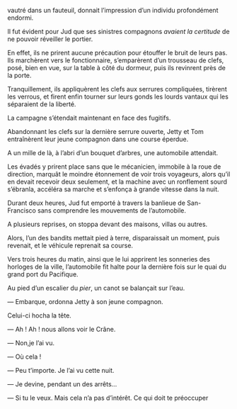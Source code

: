 vautré dans un fauteuil, donnait l’impression d’un individu profondément endormi.

Il fut évident pour Jud que ses sinistres compagnons _avaient la certitude_ de ne pouvoir réveiller le portier.

En effet, ils ne prirent aucune précaution pour étouffer le bruit de leurs pas. Ils marchèrent vers le fonctionnaire, s’emparèrent d’un trousseau de clefs, posé, bien en vue, sur la table à côté du dormeur, puis ils revinrent près de la porte.

Tranquillement, ils appliquèrent les clefs aux serrures compliquées, tirèrent les verrous, et firent enfin tourner sur leurs gonds les lourds vantaux qui les séparaient de la liberté.

La campagne s’étendait maintenant en face des fugitifs.

Abandonnant les clefs sur la dernière serrure ouverte, Jetty et Tom entraînèrent leur jeune compagnon dans une course éperdue.

A un mille de là, à l’abri d’un bouquet d’arbres, une automobile attendait.

Les évadés y prirent place sans que le mécanicien, immobile à la roue
de direction, marquât le moindre étonnement de voir trois voyageurs, alors qu’il en devait recevoir deux seulement, et la machine avec un ronflement sourd s’ébranla, accéléra sa marche et s’enfonça à grande vitesse dans la nuit.

Durant deux heures, Jud fut emporté à travers la banlieue de San-
Francisco sans comprendre les mouvements de l’automobile.

A plusieurs reprises, on stoppa devant des maisons, villas ou autres.

Alors, l’un des bandits mettait pied à terre, disparaissait un moment, puis revenait, et le véhicule reprenait sa course.

Vers trois heures du matin, ainsi que le lui apprirent les sonneries des horloges de la ville, l’automobile fit halte pour la dernière fois sur le quai du grand port du Pacifique.

Au pied d’un escalier du _pier_, un canot se balançait sur l’eau.

— Embarque, ordonna Jetty à son jeune compagnon.

Celui-ci hocha la tête.

— Ah ! Ah ! nous allons voir le Crâne.

— Non,je l’ai vu.

— Où cela !

— Peu t’importe. Je l’ai vu cette nuit.

— Je devine, pendant un des arrêts...

— Si tu le veux. Mais cela n’a pas d’intérêt. Ce qui doit te préoccuper
